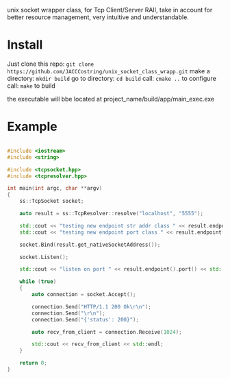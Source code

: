 unix socket wrapper class, for Tcp Client/Server RAII, take in account for better resource management, very intuitive and understandable.

<h1>Install</h1>

Just clone this repo: ```git clone https://github.com/JACCCostring/unix_socket_class_wrapp.git```
make a directory: ```mkdir build```
go to directory: ```cd build```
call: ```cmake ..``` to configure
call: ```make``` to build

the executable will bbe located at project_name/build/app/main_exec.exe

<h1>Example</h1>

```cpp

#include <iostream>
#include <string>

#include <tcpsocket.hpp>
#include <tcpresolver.hpp>

int main(int argc, char **argv)
{
    ss::TcpSocket socket;

    auto result = ss::TcpResolver::resolve("localhost", "5555");

    std::cout << "testing new endpoint str addr class " << result.endpoint().toString() << std::endl;
    std::cout << "testing new endpoint port class " << result.endpoint().port() << std::endl;

    socket.Bind(result.get_nativeSocketAddress());

    socket.Listen();

    std::cout << "listen on port " << result.endpoint().port() << std::endl;

    while (true)
    {
        auto connection = socket.Accept();

        connection.Send("HTTP/1.1 200 Ok\r\n");
        connection.Send("\r\n");
        connection.Send("{'status': 200}");

        auto recv_from_client = connection.Receive(1024);

        std::cout << recv_from_client << std::endl;
    }

    return 0;
}

```